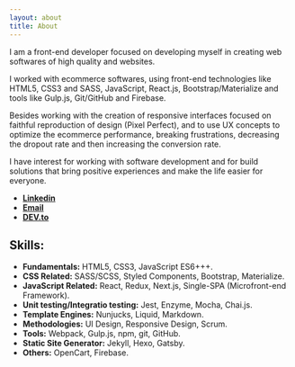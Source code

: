 ```yaml
---
layout: about
title: About
---
```


I am a front-end developer focused on developing myself in creating web softwares of high quality and websites.

I worked with ecommerce softwares, using front-end technologies like HTML5, CSS3 and SASS, JavaScript, React.js, Bootstrap/Materialize and tools like Gulp.js, Git/GitHub and Firebase.

Besides working with the creation of responsive interfaces focused on faithful reproduction of design (Pixel Perfect), and to use UX concepts to optimize the ecommerce performance, breaking frustrations, decreasing the dropout rate and then increasing the conversion rate.

I have interest for working with software development and for build solutions that bring positive experiences and make the life easier for everyone.

- [**Linkedin**](https://www.linkedin.com/in/felipegdasilva/)
- [**Email**](mailto:felipegdas07@gmail.com)
- [**DEV.to**](https://dev.to/felipegs)

## Skills:

- **Fundamentals:** HTML5, CSS3, JavaScript ES6+++.
- **CSS Related:** SASS/SCSS, Styled Components, Bootstrap, Materialize.
- **JavaScript Related:** React, Redux, Next.js, Single-SPA (Microfront-end Framework).
- **Unit testing/Integratio testing:** Jest, Enzyme, Mocha, Chai.js.
- **Template Engines:** Nunjucks, Liquid, Markdown.
- **Methodologies:** UI Design, Responsive Design, Scrum.
- **Tools:** Webpack, Gulp.js, npm, git, GitHub.
- **Static Site Generator:** Jekyll, Hexo, Gatsby.
- **Others:** OpenCart, Firebase.